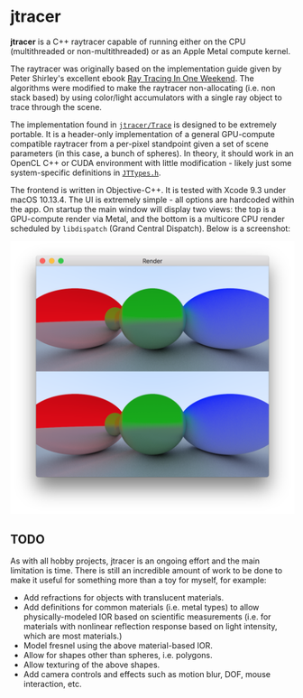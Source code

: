 # jtracer

**jtracer** is a C++ raytracer capable of running either on the CPU (multithreaded or non-multithreaded) or as an Apple Metal compute kernel.

The raytracer was originally based on the implementation guide given by Peter Shirley's excellent ebook [Ray Tracing In One Weekend](https://www.amazon.com/Ray-Tracing-Weekend-Minibooks-Book-ebook/). The algorithms were modified to make the raytracer non-allocating (i.e. non stack based) by using color/light accumulators with a single ray object to trace through the scene.

The implementation found in [`jtracer/Trace`](jtracer/Trace) is designed to be extremely portable. It is a header-only implementation of a general GPU-compute compatible raytracer from a per-pixel standpoint given a set of scene parameters (in this case, a bunch of spheres). In theory, it should work in an OpenCL C++ or CUDA environment with little modification - likely just some system-specific definitions in [`JTTypes.h`](jtracer/Trace/JTTypes.h).

The frontend is written in Objective-C++. It is tested with Xcode 9.3 under macOS 10.13.4. The UI is extremely simple - all options are hardcoded within the app. On startup the main window will display two views: the top is a GPU-compute render via Metal, and the bottom is a multicore CPU render scheduled by `libdispatch` (Grand Central Dispatch). Below is a screenshot:

<p align="center">
<img src="https://github.com/jonathonracz/jtracer/blob/master/screenshot.png?raw=true" width = 619 alt="Screenshot, as described above.">
</p>

## TODO

As with all hobby projects, jtracer is an ongoing effort and the main limitation is time. There is still an incredible amount of work to be done to make it useful for something more than a toy for myself, for example:

- Add refractions for objects with translucent materials.
- Add definitions for common materials (i.e. metal types) to allow physically-modeled IOR based on scientific measurements (i.e. for materials with nonlinear reflection response based on light intensity, which are most materials.)
- Model fresnel using the above material-based IOR.
- Allow for shapes other than spheres, i.e. polygons.
- Allow texturing of the above shapes.
- Add camera controls and effects such as motion blur, DOF, mouse interaction, etc.
